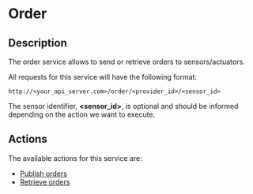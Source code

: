 Order
=====

## Description

The order service allows to send or retrieve orders to sensors/actuators.

All requests for this service will have the following format:

```
http://<your_api_server.com>/order/<provider_id>/<sensor_id>
```

The sensor identifier, **<sensor_id>**, is optional and should be informed depending on the action we want to execute.

## Actions

The available actions for this service are:

* [Publish orders](./publish_order.html)
* [Retrieve orders](./get_orders.html)
